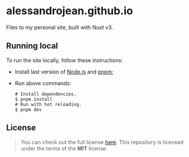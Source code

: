 # alessandrojean.github.io

Files to my personal site, built with Nuxt v3.

## Running local

To run the site locally, follow these instructions:

- Install last version of [Node.js] and [pnpm];
- Run above commands:

  ```console
  # Install dependencies.
  $ pnpm install
  # Run with hot reloading.
  $ pnpm dev
  ```

[Node.js]: https://nodejs.org/
[pnpm]: https://pnpm.io/

## License

> You can check out the full license [here](LICENSE).
This repository is licensed under the terms of the **MIT** license.
